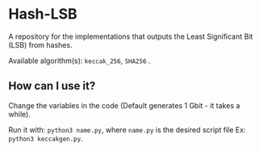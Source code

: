 # Hash-LSB

A repository for the implementations that outputs the Least Significant Bit (LSB) from hashes.

Available algorithm(s): `keccak_256`, `SHA256` .

## How can I use it?

Change the variables in the code (Default generates 1 Gbit - it takes a while). 

Run it with: `python3 name.py`, where `name.py` is the desired script file Ex: `python3 keccakgen.py`.


